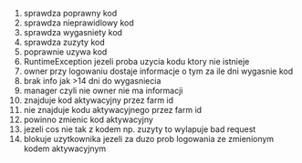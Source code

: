 1. sprawdza poprawny kod
2. sprawdza nieprawidlowy kod
3. sprawdza wygasniety kod
4. sprawdza zuzyty kod
5. poprawnie uzywa kod
6. RuntimeException jezeli proba uzycia kodu ktory nie istnieje
7. owner przy logowaniu dostaje informacje o tym za ile dni wygasnie kod
8. brak info jak >14 dni do wygasniecia
9. manager czyli nie owner nie ma informacji
10. znajduje kod aktywacyjny przez farm id
11. nie znajduje kodu aktywacyjnego przez farm id
12. powinno zmienic kod aktywacyjny
13. jezeli cos nie tak z kodem np. zuzyty to wylapuje bad request
14. blokuje uzytkownika jezeli za duzo prob logowania ze zmienionym kodem aktywacyjnym
